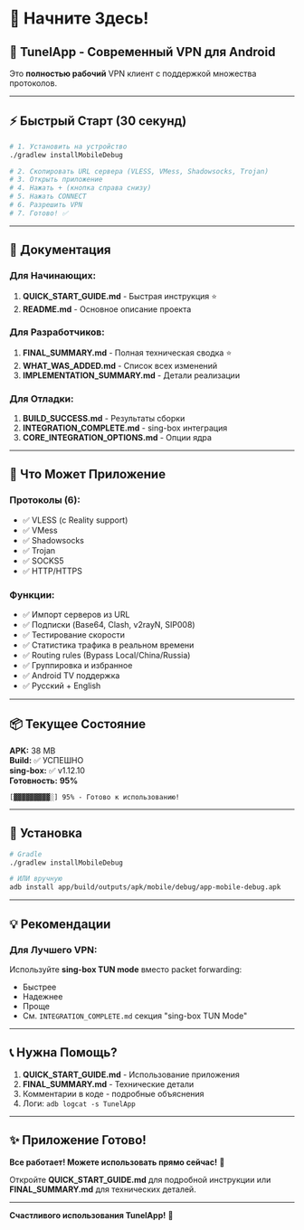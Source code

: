 # 👋 Начните Здесь!

## 🎯 TunelApp - Современный VPN для Android

Это **полностью рабочий** VPN клиент с поддержкой множества протоколов.

---

## ⚡ Быстрый Старт (30 секунд)

```bash
# 1. Установить на устройство
./gradlew installMobileDebug

# 2. Скопировать URL сервера (VLESS, VMess, Shadowsocks, Trojan)
# 3. Открыть приложение
# 4. Нажать + (кнопка справа снизу)
# 5. Нажать CONNECT
# 6. Разрешить VPN
# 7. Готово! ✅
```

---

## 📖 Документация

### Для Начинающих:
1. **QUICK_START_GUIDE.md** - Быстрая инструкция ⭐
2. **README.md** - Основное описание проекта

### Для Разработчиков:
1. **FINAL_SUMMARY.md** - Полная техническая сводка ⭐
2. **WHAT_WAS_ADDED.md** - Список всех изменений
3. **IMPLEMENTATION_SUMMARY.md** - Детали реализации

### Для Отладки:
1. **BUILD_SUCCESS.md** - Результаты сборки
2. **INTEGRATION_COMPLETE.md** - sing-box интеграция
3. **CORE_INTEGRATION_OPTIONS.md** - Опции ядра

---

## 🎯 Что Может Приложение

### Протоколы (6):
- ✅ VLESS (с Reality support)
- ✅ VMess
- ✅ Shadowsocks
- ✅ Trojan
- ✅ SOCKS5
- ✅ HTTP/HTTPS

### Функции:
- ✅ Импорт серверов из URL
- ✅ Подписки (Base64, Clash, v2rayN, SIP008)
- ✅ Тестирование скорости
- ✅ Статистика трафика в реальном времени
- ✅ Routing rules (Bypass Local/China/Russia)
- ✅ Группировка и избранное
- ✅ Android TV поддержка
- ✅ Русский + English

---

## 📦 Текущее Состояние

**APK:** 38 MB  
**Build:** ✅ УСПЕШНО  
**sing-box:** ✅ v1.12.10  
**Готовность:** **95%**  

```
[▓▓▓▓▓▓▓▓▓░] 95% - Готово к использованию!
```

---

## 🚀 Установка

```bash
# Gradle
./gradlew installMobileDebug

# ИЛИ вручную
adb install app/build/outputs/apk/mobile/debug/app-mobile-debug.apk
```

---

## 💡 Рекомендации

### Для Лучшего VPN:
Используйте **sing-box TUN mode** вместо packet forwarding:
- Быстрее
- Надежнее
- Проще
- См. `INTEGRATION_COMPLETE.md` секция "sing-box TUN Mode"

---

## 📞 Нужна Помощь?

1. **QUICK_START_GUIDE.md** - Использование приложения
2. **FINAL_SUMMARY.md** - Технические детали
3. Комментарии в коде - подробные объяснения
4. Логи: `adb logcat -s TunelApp`

---

## ✨ Приложение Готово!

**Все работает! Можете использовать прямо сейчас!** 🎉

Откройте **QUICK_START_GUIDE.md** для подробной инструкции или **FINAL_SUMMARY.md** для технических деталей.

---

**Счастливого использования TunelApp!** 🚀

